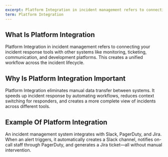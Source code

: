 ```yaml
---
excerpt: Platform Integration in incident management refers to connecting your incident response tools with other systems like monitoring, ticketing, communication, and development platforms.
term: Platform Integration
---
```

## What Is Platform Integration

Platform Integration in incident management refers to connecting your incident response tools with other systems like monitoring, ticketing, communication, and development platforms. This creates a unified workflow across the incident lifecycle.

## Why Is Platform Integration Important

Platform Integration eliminates manual data transfer between systems. It speeds up incident response by automating workflows, reduces context switching for responders, and creates a more complete view of incidents across different tools.

## Example Of Platform Integration

An incident management system integrates with Slack, PagerDuty, and Jira. When an alert triggers, it automatically creates a Slack channel, notifies on-call staff through PagerDuty, and generates a Jira ticket—all without manual intervention.